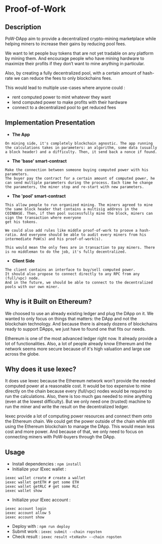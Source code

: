 # Proof-of-Work

## Description

PoW-DApp aim to provide a decentralized crypto-mining marketplace while helping
miners to increase their gains by reducing pool fees.  

We want to let people buy tokens that are not yet tradable on any platform by
mining them. And encourage people who have mining hardware to maximize their
profits if they don’t want to mine anything in particular.  

Also, by creating a fully decentralized pool, with a certain amount of hash-rate
we can reduce the fees to only blockchains fees.

This would lead to multiple use-cases where anyone could :
 + rent computed power to mint whatever they want
 + lend computed power to make profits with their hardware
 + connect to a decentralized pool to get reduced fees

## Implementation Presentation

 + __The App__
```
On mining side, it's completely blockchain agnostic. The app running the calculations takes in parameters: an algorithm, some data (usually a block header) and a difficulty. Then, it send back a nonce if found.
```

 + __The 'base' smart-contract__
```
Make the connection between someone buying computed power with his parameters.  
The buyer pay the contract for a certain amount of computed power, he can send multiple parameters during the process. Each time he change the parameters, the miner stop and re-start with new parameters.
```

 + __The 'pool' smart-contract__
```
This allow people to run organized mining. The miners agreed to mine the same block header that contains a multisig address in the COINBASE. Then, if then pool successfully mine the block, miners can sign the transaction where everyone
get his tokens.  

We could also add rules like middle proof-of-work to proove a hash-ratio. And everyone should be able to audit every miners from his intermediate PoW(s) and his proof-of-work(s).  

This would mean the only fees are in transaction to pay miners. There is no middleman to do the job, it's fully decentralized.
```

 + __Client Side__
```
The client contains an interface to buy/sell computed power.  
It should also propose to connect directly to any RPC from any (full/vpc) node.  
And in the future, we should be able to connect to the decentralized pools with our own miner.
```

## Why is it Built on Ethereum?

We choosed to use an already existing ledger and plug the DApp on it. We wanted
to only focus on things that matters: the DApp and not the blockchain
technology. And because there is already dozens of blockchains ready to support
DApps, we just have to found one that fits our needs.

Ethereum is one of the most advanced ledger right now. It already provide a lot
of functionalities. Also, a lot of people already know Ethereum and the network
seems more secure because of it's high valuation and large use across the globe.

## Why does it use Iexec?

It does use Iexec because the Ethereum network won't provide the needed computed
power at a reasonable cost. It would be too expensive to mine directly on the
chain because every (full/vpc) nodes would be required to run the calculations.
Also, there is too much gas needed to mine anything (even at the lowest
difficulty). But we only need one (trusted) machine to run the miner and write
the result on the decentralized ledger.

Iexec provide a lot of computing power resources and connect them onto the
Ethereum chain. We could get the power outside of the chain while still using
the Ethereum blockchain to manage the DApp. This would mean less cost and more
power. And because of that, we only need to focus on connecting miners with
PoW-buyers through the DApp.

## Usage
 + Install dependencies : `npm install`
 + Initialize your IExec wallet :
```
iexec wallet create # create a wallet
iexec wallet getETH # get some ETH
iexec wallet getRLC # get some RLC
iexec wallet show
```
 + Initialize your IExec account :
```
iexec account login
iexec account allow 5
iexec account show
```
 + Deploy with : `npm run deploy`
 + Submit work : `iexec submit --chain ropsten`
 + Check result : `iexec result <txHash> --chain ropsten`
